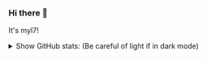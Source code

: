 ### Hi there 👋

<!--
**myl7/myl7** is a ✨ _special_ ✨ repository because its `README.md` (this file) appears on your GitHub profile.

Here are some ideas to get you started:

- 🔭 I’m currently working on ...
- 🌱 I’m currently learning ...
- 👯 I’m looking to collaborate on ...
- 🤔 I’m looking for help with ...
- 💬 Ask me about ...
- 📫 How to reach me: ...
- 😄 Pronouns: ...
- ⚡ Fun fact: ...
-->

It's myl7!

<details>
  <summary>Show GitHub stats: (Be careful of light if in dark mode)</summary>

![myl7's github stats](https://github-readme-stats.vercel.app/api?username=myl7)

</details>
